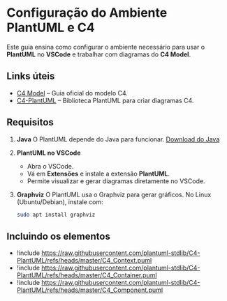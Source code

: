 # Configuração do Ambiente PlantUML e C4

Este guia ensina como configurar o ambiente necessário para usar o **PlantUML** no **VSCode** e trabalhar com diagramas do **C4 Model**.

## Links úteis

- [C4 Model](https://c4model.com) – Guia oficial do modelo C4.
- [C4-PlantUML](https://github.com/plantuml-stdlib/C4-PlantUML) – Biblioteca PlantUML para criar diagramas C4.

## Requisitos

1. **Java**
   O PlantUML depende do Java para funcionar.
   [Download do Java](https://www.java.com/pt-BR/download/)

2. **PlantUML no VSCode**
   - Abra o VSCode.
   - Vá em **Extensões** e instale a extensão **PlantUML**.
   - Permite visualizar e gerar diagramas diretamente no VSCode.

3. **Graphviz**
   O PlantUML usa o Graphviz para gerar gráficos.
   No Linux (Ubuntu/Debian), instale com:

   ```bash
   sudo apt install graphviz


## Incluindo os elementos

- !include https://raw.githubusercontent.com/plantuml-stdlib/C4-PlantUML/refs/heads/master/C4_Context.puml
- !include https://raw.githubusercontent.com/plantuml-stdlib/C4-PlantUML/refs/heads/master/C4_Container.puml
- !include https://raw.githubusercontent.com/plantuml-stdlib/C4-PlantUML/refs/heads/master/C4_Component.puml
